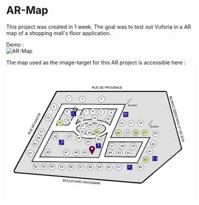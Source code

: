 # AR-Map

This project was created in 1 week. The goal was to test out Vuforia in a AR map of a shopping mall's floor application.

Demo : <br>
![AR-Map](https://github.com/Cottard-Faraud/AR-Map/blob/main/Assets/Misc/AR-Map-Demo.gif)

The map used as the image-target for this AR project is accessible here : ![](https://github.com/Cottard-Faraud/AR-Map/blob/main/Assets/Misc/map.jpg)

